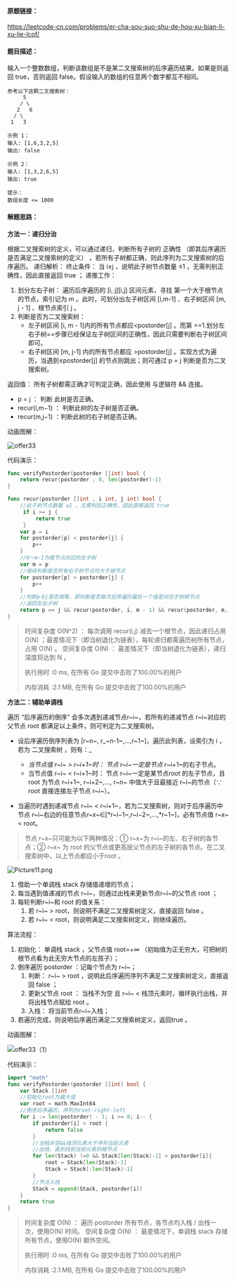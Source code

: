 #### 原题链接：

https://leetcode-cn.com/problems/er-cha-sou-suo-shu-de-hou-xu-bian-li-xu-lie-lcof/



#### 题目描述：

输入一个整数数组，判断该数组是不是某二叉搜索树的后序遍历结果。如果是则返回 true，否则返回 false。假设输入的数组的任意两个数字都互不相同。

 

```
参考以下这颗二叉搜索树：
     5
    / \
   2   6
  / \
 1   3
 
示例 1：
输入: [1,6,3,2,5]
输出: false

示例 2：
输入: [1,3,2,6,5]
输出: true

提示：
数组长度 <= 1000

```



#### 解题思路：

**方法一：递归分治**

根据二叉搜索树的定义，可以通过递归，判断所有子树的 正确性 （即其后序遍历是否满足二叉搜索树的定义） ，若所有子树都正确，则此序列为二叉搜索树的后序遍历。
递归解析：
终止条件： 当 i≥j ，说明此子树节点数量 ≤1 ，无需判别正确性，因此直接返回 true ；
递推工作：

1. 划分左右子树： 遍历后序遍历的 [i, j][i,j] 区间元素，寻找 第一个大于根节点 的节点，索引记为 m 。此时，可划分出左子树区间 [i,m-1] 、右子树区间 [m, j - 1] 、根节点索引 j 。
2. 判断是否为二叉搜索树： 
   - 左子树区间 [i, m - 1]内的所有节点都应<postorder[j] 。而第 ==1.划分左右子树==步骤已经保证左子树区间的正确性，因此只需要判断右子树区间即可。
   - 右子树区间 [m, j-1] 内的所有节点都应 >postorder[j] 。实现方式为遍历，当遇到≤postorder[j] 的节点则跳出；则可通过 p = j 判断是否为二叉搜索树。

返回值： 所有子树都需正确才可判定正确，因此使用 与逻辑符 && 连接。

- p = j ： 判断 此树是否正确。
- recur(i,m−1) ： 判断此树的左子树是否正确。
- recur(m,j−1) ：判断此树的右子树是否正确。

动画图解：

![offer33](image/offer33.gif)

代码演示：

```go
func verifyPostorder(postorder []int) bool {
    return recur(postorder , 0, len(postorder)-1)
}

func recur(postorder []int , i int, j int) bool {
    //此子树节点数量 ≤1 ，无需判别正确性，因此直接返回 true
     if i >= j {
         return true
     }
    var p = i 
    for postorder[p] < postorder[j] {
        p++
    }
    //0～m-1为根节点对应的左子树
    var m = p
    //继续判断是否所有右子树节点均大于根节点
    for postorder[p] > postorder[j] {
        p++
    }
    //判断p与j是否相等，即判断是否每次后序遍历最后一个值是对应子树根节点
    //返回左右子树
    return p == j && recur(postorder, i, m - 1) && recur(postorder, m, j - 1)
}
```

> 时间复杂度 O(N^2) ： 每次调用 recur(i,j) 减去一个根节点，因此递归占用 O(N) ；最差情况下（即当树退化为链表），每轮递归都需遍历树所有节点，占用 O(N) 。
> 空间复杂度 O(N) ： 最差情况下（即当树退化为链表），递归深度将达到 N 。
>
> 执行用时 :0 ms, 在所有 Go 提交中击败了100.00%的用户
>
> 内存消耗 :2.1 MB, 在所有 Go 提交中击败了100.00%的用户



**方法二：辅助单调栈**

遍历 “后序遍历的倒序” 会多次遇到递减节点r~i~，若所有的递减节点 r~i~对应的父节点 root 都满足以上条件，则可判定为二叉搜索树。

- 设后序遍历倒序列表为 [r~n~, r_~n-1~,...,r~1~]，遍历此列表，设索引为 i ，若为 二叉搜索树 ，则有：_
  - _当节点值 r~i~ > r~i+1~时： 节点 r~i~一定是节点 r_~i+1~的右子节点。
  - 当节点值 r~i~ < r~i+1~时： 节点 r~i~一定是某节点root 的左子节点，且 root 为节点 r~i+1~, r~i+2~,..., r~n~ 中值大于且最接近 r~i~的节点（∵ root 直接连接左子节点 r~i~）。

- 当遍历时遇到递减节点 r~i~ < r~i+1~，若为二叉搜索树，则对于后序遍历中节点 r~i~右边的任意节点*r~x~*∈[*r~i−1~,r~i−2~,...,*r~1~]，必有节点值 r~x~ < root。

> 节点 r~x~只可能为以下两种情况：① r~x~为 r~i~的左、右子树的各节点；② r~x~ 为 root 的父节点或更高层父节点的左子树的各节点。在二叉搜索树中，以上节点都应小于root 。

![Picture11.png](image/23c8b1910f4cfbb8406844f909561a24e8d375fd2d648ea69ee5f1b641a60013-Picture11.png)

1. 借助一个单调栈 stack 存储值递增的节点；
2. 每当遇到值递减的节点 r~i~，则通过出栈来更新节点r~i~的父节点 root ；
3. 每轮判断r~i~和 root 的值关系：
   1. 若 r~i~ > root，则说明不满足二叉搜索树定义，直接返回 false 。
   2. 若 r~i~ < root，则说明满足二叉搜索树定义，则继续遍历。

算法流程：

1. 初始化： 单调栈 stack ，父节点值 root=+∞ （初始值为正无穷大，可把树的根节点看为此无穷大节点的左孩子）；
2. 倒序遍历 postorder ：记每个节点为 r~i~；
   1. 判断： r~i~ > root ，说明此后序遍历序列不满足二叉搜索树定义，直接返回 false ；
   2. 更新父节点 root ： 当栈不为空 且 r~i~ < 栈顶元素时，循环执行出栈，并将出栈节点赋给 root 。
   3. 入栈： 将当前节点r~i~入栈；
3.  若遍历完成，则说明后序遍历满足二叉搜索树定义，返回true 。

动画图解：

![offer33（1）](image/offer33%EF%BC%881%EF%BC%89.gif)

代码演示：

```go
import "math"
func verifyPostorder(postorder []int) bool {
    var Stack []int
    //初始化root为最大值
    var root = math.MaxInt64
    //倒序后序遍历，序列为root-right-left
    for i := len(postorder) - 1; i >= 0; i-- {
        if postorder[i] > root {
            return false
        }
        //当栈非空&&栈顶元素大于序列当前元素
        //出栈，直到找到当前元素的根节点         
        for len(Stack) !=0 && Stack[len(Stack)-1] > postorder[i]{
        	root = Stack[len(Stack)-1]
            Stack = Stack[:len(Stack)-1]
        }
        //节点入栈    
        Stack = append(Stack, postorder[i])
    }
    return true
}

```

> 时间复杂度 O(N) ： 遍历 postorder 所有节点，各节点均入栈 / 出栈一次，使用O(N) 时间。
> 空间复杂度 O(N) ： 最差情况下，单调栈 stack 存储所有节点，使用O(N) 额外空间。
>
> 执行用时 :0 ms, 在所有 Go 提交中击败了100.00%的用户
>
> 内存消耗 :2.1 MB, 在所有 Go 提交中击败了100.00%的用户